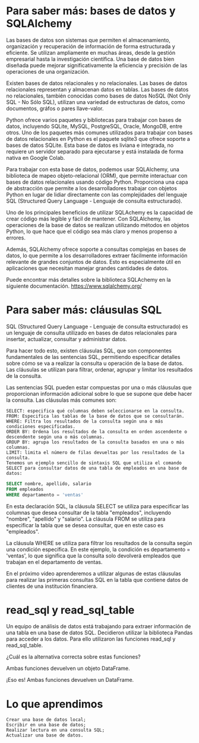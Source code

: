 # Para saber más: bases de datos y SQLAlchemy



Las bases de datos son sistemas que permiten el almacenamiento, organización y recuperación de información de forma estructurada y eficiente. Se utilizan ampliamente en muchas áreas, desde la gestión empresarial hasta la investigación científica. Una base de datos bien diseñada puede mejorar significativamente la eficiencia y precisión de las operaciones de una organización.

Existen bases de datos relacionales y no relacionales. Las bases de datos relacionales representan y almacenan datos en tablas. Las bases de datos no relacionales, también conocidas como bases de datos NoSQL (Not Only SQL - No Sólo SQL), utilizan una variedad de estructuras de datos, como documentos, gráfos o pares llave-valor.

Python ofrece varios paquetes y bibliotecas para trabajar con bases de datos, incluyendo SQLite, MySQL, PostgreSQL, Oracle, MongoDB, entre otros. Uno de los paquetes más comunes utilizados para trabajar con bases de datos relacionales en Python es el paquete sqlite3 que ofrece soporte a bases de datos SQLite. Esta base de datos es liviana e integrada, no requiere un servidor separado para ejecutarse y está instalada de forma nativa en Google Colab.

Para trabajar con esta base de datos, podemos usar SQLAlchemy, una biblioteca de mapeo objeto-relacional (ORM), que permite interactuar con bases de datos relacionales usando código Python. Proporciona una capa de abstracción que permite a los desarrolladores trabajar con objetos Python en lugar de lidiar directamente con las complejidades del lenguaje SQL (Structured Query Language - Lenguaje de consulta estructurado).

Uno de los principales beneficios de utilizar SQLAchemy es la capacidad de crear código más legible y fácil de mantener. Con SQLAlchemy, las operaciones de la base de datos se realizan utilizando métodos en objetos Python, lo que hace que el código sea más claro y menos propenso a errores.

Además, SQLAlchemy ofrece soporte a consultas complejas en bases de datos, lo que permite a los desarrolladores extraer fácilmente información relevante de grandes conjuntos de datos. Esto es especialmente útil en aplicaciones que necesitan manejar grandes cantidades de datos.

Puede encontrar más detalles sobre la biblioteca SQLAchemy en la siguiente documentación. https://www.sqlalchemy.org/

# Para saber más: cláusulas SQL

SQL (Structured Query Language - Lenguaje de consulta estructurado) es un lenguaje de consulta utilizado en bases de datos relacionales para insertar, actualizar, consultar y administrar datos.

Para hacer todo esto, existen cláusulas SQL, que son componentes fundamentales de las sentencias SQL, permitiendo especificar detalles sobre cómo se va a realizar la consulta u operación de la base de datos. Las cláusulas se utilizan para filtrar, ordenar, agrupar y limitar los resultados de la consulta.

Las sentencias SQL pueden estar compuestas por una o más cláusulas que proporcionan información adicional sobre lo que se supone que debe hacer la consulta. Las cláusulas más comunes son:

    SELECT: especifica qué columnas deben seleccionarse en la consulta.
    FROM: Especifica las tablas de la base de datos que se consultarán.
    WHERE: Filtra los resultados de la consulta según una o más condiciones especificadas.
    ORDER BY: Ordena los resultados de la consulta en orden ascendente o descendente según una o más columnas.
    GROUP BY: agrupa los resultados de la consulta basados en una o más columnas.
    LIMIT: limita el número de filas devueltas por los resultados de la consulta.
    Tenemos un ejemplo sencillo de sintaxis SQL que utiliza el comando SELECT para consultar datos de una tabla de empleados en una base de datos:
```sql
SELECT nombre, apellido, salario
FROM empleados
WHERE departamento = 'ventas'
```
En esta declaración SQL, la cláusula SELECT se utiliza para especificar las columnas que desea consultar de la tabla "empleados", incluyendo "nombre", "apellido" y "salario". La cláusula FROM se utiliza para especificar la tabla que se desea consultar, que en este caso es "empleados".

La cláusula WHERE se utiliza para filtrar los resultados de la consulta según una condición específica. En este ejemplo, la condición es departamento = 'ventas', lo que significa que la consulta solo devolverá empleados que trabajan en el departamento de ventas.

En el próximo vídeo aprenderemos a utilizar algunas de estas cláusulas para realizar las primeras consultas SQL en la tabla que contiene datos de clientes de una institución financiera.

# read_sql y read_sql_table

Un equipo de análisis de datos está trabajando para extraer información de una tabla en una base de datos SQL. Decidieron utilizar la biblioteca Pandas para acceder a los datos. Para ello utilizaron las funciones read_sql y read_sql_table.

¿Cuál es la alternativa correcta sobre estas funciones?

Ambas funciones devuelven un objeto DataFrame.

¡Eso es! Ambas funciones devuelven un DataFrame.

# Lo que aprendimos

    Crear una base de datos local;
    Escribir en una base de datos;
    Realizar lectura en una consulta SQL;
    Actualizar una base de datos.